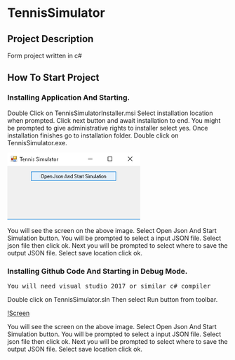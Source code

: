 # TennisSimulator
## Project Description

Form project written in c#

## How To Start Project

### Installing Application And Starting.

Double Click on TennisSimulatorInstaller.msi
Select installation location when prompted.
Click next button and await installation to end.
You might be prompted to give administrative rights to installer select yes.
Once installation finishes go to installation folder.
Double click on TennisSimulator.exe.

![Screen](screen1.PNG)

You will see the screen on the above image.
Select Open Json And Start Simulation button.
You will be prompted to select a input JSON file.
Select json file then click ok.
Next you will be prompted to select where to save the output JSON file.
Select save location click ok.

### Installing Github Code And Starting in Debug Mode.

<pre>You will need visual studio 2017 or similar c# compiler</pre>

Double click on TennisSimulator.sln
Then select Run button from toolbar.

[!Screen](screen1.PNG)

You will see the screen on the above image.
Select Open Json And Start Simulation button.
You will be prompted to select a input JSON file.
Select json file then click ok.
Next you will be prompted to select where to save the output JSON file.
Select save location click ok.
